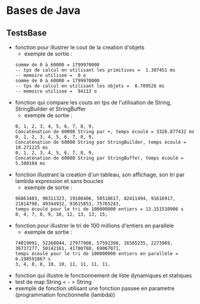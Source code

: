 # Bases de Java

## TestsBase
- fonction pour illustrer le cout de la creation d'objets
  - exemple de sortie : 
  ```
  somme de 0 à 60000 = 1799970000
  -- tps de calcul en utilisant les primitives =  1.307451 ms
  -- memoire utilisee =  0 o
  somme de 0 à 60000 = 1799970000
  -- tps de calcul en utilisant les objets =  8.709526 ms
  -- memoire utilisee =  94113 o
- fonction qui compare les couts en tps de l'utilisation de String, StringBuilder et StringBuffer
  - exemple de sortie : 
  ```
  0, 1, 2, 3, 4, 5, 6, 7, 8, 9, 
  Concaténation de 60000 String par +, temps écoulé = 3326.877432 ms
  0, 1, 2, 3, 4, 5, 6, 7, 8, 9, 
  Concaténation de 60000 String par StringBuilder, temps écoulé = 10.271225 ms
  0, 1, 2, 3, 4, 5, 6, 7, 8, 9, 
  Concaténation de 60000 String par StringBuffer, temps écoulé = 5.380104 ms

- fonction illustrant la creation d'un tableau, son affichage, son tri par lambda expression et sans boucles
  - exemple de sortie :
  ```
  96863403, 90311323, 19108406, 50518617, 82411494, 91616917, 21814790, 49344932, 93615853, 75765243, 
  temps écoulé pour le tri de 100000000 entiers = 13.151510906 s
  0, 4, 7, 8, 9, 10, 12, 13, 13, 15, 
- fonction pour illustrer le tri de 100 millions d'entiers en parallele
  - exemple de sortie :
  ```
  74019091, 52268044, 27977908, 57592398, 16585235, 2273969, 36737277, 50142161, 41780788, 69067071, 
  temps écoulé pour le tri de 100000000 entiers en parallèle = 6.198591867 s
  3, 4, 8, 8, 10, 10, 11, 11, 11, 11, 
- fonction qui illustre le fonctionnement de liste dynamiques et statiques
- test de map String < - > String
- exemple de fonction utilisant une fonction passee en parametre (programmation fonctionnelle (lambda))
